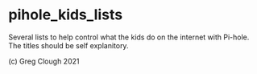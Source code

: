# pihole_kids_lists

Several lists to help control what the kids do on the internet with Pi-hole.  The titles should be self explanitory.

(c) Greg Clough 2021
